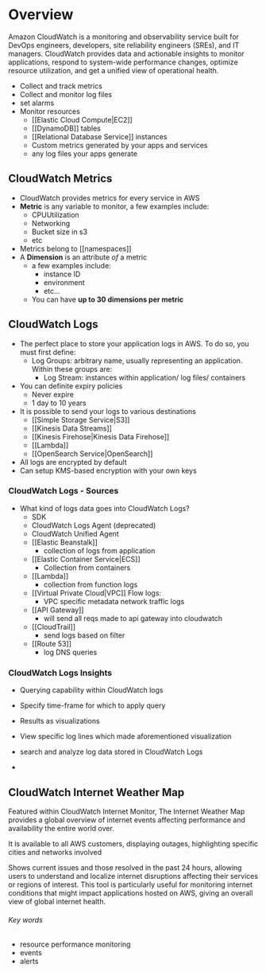 
# Overview
Amazon CloudWatch is a monitoring and observability service built for DevOps engineers, developers, site reliability engineers (SREs), and IT managers. CloudWatch provides data and actionable insights to monitor applications, respond to system-wide performance changes, optimize resource utilization, and get a unified view of operational health.

- Collect and track metrics
- Collect and monitor log files
- set alarms
- Monitor resources
	- [[Elastic Cloud Compute|EC2]]
	- [[DynamoDB]] tables
	- [[Relational Database Service]] instances
	- Custom metrics generated by your apps and services
	- any log files your apps generate

## CloudWatch Metrics
- CloudWatch provides metrics for every service in AWS
- **Metric** is any variable to monitor, a few examples include:
	- CPUUtilization
	- Networking
	- Bucket size in s3
	- etc
- Metrics belong to [[namespaces]]
- A **Dimension** is an attribute *of* a metric
	- a few examples include:
		- instance ID
		- environment
		- etc...
	- You can have **up to 30 dimensions per metric**

## CloudWatch Logs
- The perfect place to store your application logs in AWS.  To do so, you must first define:
	- Log Groups: arbitrary name, usually representing an application.  Within these groups are:
		- Log Stream: instances within application/ log files/ containers
- You can definite expiry policies
	- Never expire
	- 1 day to 10 years
- It is possible to send your logs to various destinations
	- [[Simple Storage Service|S3]]
	- [[Kinesis Data Streams]]
	- [[Kinesis Firehose|Kinesis Data Firehose]]
	- [[Lambda]]
	- [[OpenSearch Service|OpenSearch]]
- All logs are encrypted by default
- Can setup KMS-based encryption with your own keys

### CloudWatch Logs - Sources
- What kind of logs data goes into CloudWatch Logs?
	-  SDK
	- CloudWatch Logs Agent (deprecated) 
	- CloudWatch Unified Agent
	- [[Elastic Beanstalk]]
		- collection of logs from application
	- [[Elastic Container Service|ECS]]
		- Collection from containers
	- [[Lambda]]
		- collection from function logs
	- [[Virtual Private Cloud|VPC]] Flow logs: 
		- VPC specific metadata network traffic logs
	- [[API Gateway]]
		- will send all reqs made to api gateway into cloudwatch
	- [[CloudTrail]]
		- send logs based on filter
	- [[Route 53]]
		- log DNS queries

### CloudWatch Logs Insights
- Querying capability within CloudWatch logs
- Specify time-frame for which to apply query
- Results as visualizations
- View specific log lines which made aforementioned visualization

- search and analyze log data stored in CloudWatch Logs
- 


## CloudWatch Internet Weather Map
Featured within CloudWatch Internet Monitor, The Internet Weather Map provides a global overview of internet events affecting performance and availability the entire world over.

It is available to all AWS customers, displaying outages, highlighting specific cities and networks involved 

Shows current issues and those resolved in the past 24 hours, allowing users to understand and localize internet disruptions affecting their services or regions of interest. This tool is particularly useful for monitoring internet conditions that might impact applications hosted on AWS, giving an overall view of global internet health.









###### Key words
- resource performance monitoring
- events
- alerts

